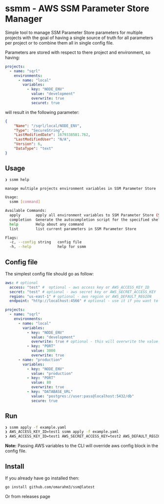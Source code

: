 # ssmm - AWS SSM Parameter Store Manager

Simple tool to manage SSM Parameter Store parameters for multiple projects with the goal of having a single source of truth for all parameters per project or to combine them all in single config file.

Parameters are stored with respect to there project and environment, so having:

```yaml
projects:
  - name: "sqrl"
    environments:
      - name: "local"
        variables:
          - key: "NODE_ENV"
            value: "development"
            overwrite: true
            securet: true
```

will result in the following parameter:

```json
{
    "Name": "/sqrl/local/NODE_ENV",
    "Type": "SecureString",
    "LastModifiedDate": 1679338581.762,
    "LastModifiedUser": "N/A",
    "Version": 6,
    "DataType": "text"
}
```

## Usage

```bash
❯ ssmm help

manage multiple projects environment variables in SSM Parameter Store

Usage:
  ssmm [command]

Available Commands:
  apply       apply all environment variables to SSM Parameter Store (SSM)
  completion  Generate the autocompletion script for the specified shell
  help        Help about any command
  list        list current parameters in SSM Parameter Store

Flags:
  -c, --config string   config file
  -h, --help            help for ssmm
```


## Config file

The simplest config file should go as follow:

```yaml
aws: # optional
  access: "test" #  optional - aws access key or AWS_ACCESS_KEY_ID
  secret: "test" # optional - aws secret key or AWS_SECRET_ACCESS_KEY
  region: "us-east-1" # optional - aws region or AWS_DEFAULT_REGION
  endpoint: "http://localhost:4566" # optional - use it if you want to test with localstack or AWS_ENDPOINT

projects:
  - name: "sqrl"
    environments:
      - name: "local"
        variables:
          - key: "NODE_ENV"
            value: "development"
            overwrite: true # optional - this will overwrite the value if it already exists
          - key: "PORT"
            value: 3000
            overwrite: true
      - name: "production"
        variables:
          - key: "NODE_ENV"
            value: "production"
          - key: "PORT"
            value: 80
            overwrite: true
          - key: "DATABASE_URL"
            value: "postgres://user:pass@localhost:5432/db"
            secure: true
```

## Run


```bash
❯ ssmm apply -f example.yaml
❯ AWS_ACCESS_KEY_ID=test1 ssmm apply -f example.yaml
❯ AWS_ACCESS_KEY_ID=test1 AWS_SECRET_ACCESS_KEY=test2 AWS_DEFAULT_REGION=us-east-2 AWS_ENDPOINT=http://localhost:4567 ssmm apply -f example.yaml
```

**Note:** Passing AWS variables to the CLI will override aws config block in the config file.

## Install

If you already have go installed then:

```bash
go install github.com/omarahm3/ssm@latest
```

Or from releases page
